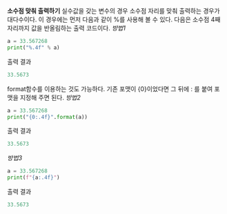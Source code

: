 **소수점 맞춰 출력하기**
실수값을 갖는 변수의 경우 소수점 자리를 맞춰 출력하는 경우가 대다수이다. 이 경우에는 먼저 다음과 같이 %를 사용해 볼 수 있다. 다음은 소수점 4째자리까지 값을 반올림하는 출력 코드이다.
*방법1*
```python
a = 33.567268
print("%.4f" % a)
```
출력 결과
```python
33.5673
```
format함수를 이용하는 것도 가능하다. 기존 포맷이 {0}이었다면 그 뒤에 : 를 붙여 포맷을 지정해 주면 된다.
*방법2*
```python
a = 33.567268
print("{0:.4f}".format(a))
```
출력 결과
```python
33.5673
```

*방법3*
```python
a = 33.567268
print(f"{a:.4f}")
```
출력 결과
```python
33.5673
```

